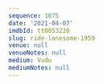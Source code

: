 ```yaml
---
sequence: 1075
date: '2021-04-07'
imdbId: tt0053220
slug: ride-lonesome-1959
venue: null
venueNotes: null
medium: Vudu
mediumNotes: null
---
```


